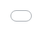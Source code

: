 # Высокопроизводительная анимация

Перейдём сразу к сути. Современные браузеры способны выполнять анимацию 
следующих четырех параметров с минимальной затратой ресурсов: **позиционирование**, 
**масштаб**, **вращение** и **изменение прозрачности**. Если вы хотите выполнить 
анимацию чего-либо ещё, делайте это *на свой страх и риск*, скорее всего таких 
желанных 60 кадров за секунду при этом не видать.

![рисунок][Дешевая анимация]

Взгляните на это замедленное видео-сравнение одной и той же анимации:

<iframe style="position:absolute;top:0;left:0;width:100%;height:100%;" src="//www.youtube.com/embed/-62uPWUxgcg?rel=0" allowfullscreen="" frameborder="0"></iframe>

На одном из видео она выполнена с помощью трансформации, на втором — нет. Вы 
сами видите какая при этом между ними разница, давайте же разберёмся в чём 
причина.

## От дерева документа к пикселям с помощью инструментов разработчика

Открыв временную шкалу в инструментах разработчика Chrome, вы должны увидеть 
схему вроде этой:

![скриншот][каскад в инструментах разработчика] 

*Кадровый режим инструментов разработчика Chrome. Чем выше в каскаде точка, с 
которой вы начинаете, тем больше работы выполняет браузер*

Ход работы браузера довольно прост: рассчитать стили, которые применяются для 
элементов (перерасчёт стилей), сгенерировать геометрию и расположение каждого 
элемента (структура), заполнить пиксели каждого элемента по [слоям][1] 
(настройка отрисовки и отрисовка) и выведение слоев на экран (комбинирование 
слоев).

Чтобы получить безупречно плавную анимацию, нужно свести работу к минимуму, 
лучший способ сделать это — изменять только те свойства, что затрагивают 
комбинирование —  `transform` и `opacity`. **Чем выше в каскаде точка, с которой 
вы начинаете, тем больший объем работы нужно проделать браузеру чтобы вывести 
пиксели на экран.**

> Этот совет является практически полностью кроссбраузерным. Chrome, Firefox, 
Safari и Opera выполняют аппаратное ускорение трансформаций и смены прозрачности. 
К сожалению, пока не ясно по каким критериям Internet Explorer 10+ определяет 
уместность аппаратного ускорения, однако будем надеяться что всё прояснится 
когда в IE11 будут введены средства разработчика F12.

## Анимация свойств структуры

При изменении элементов у браузера может возникнуть необходимость поработать над 
структурой, что включает в себя расчёт геометрии (размещения и размеров) 
элементов, на которых повлияли изменения. Если вы изменили один элемент, может 
потребоваться перерасчёт геометрии других элементов. Например, если изменить 
ширину элемента `<html>`, это может повлиять на любой из его дочерних элементов. 
Вследствие того как элементы перекрывают и влияют друг на друга, изменения вниз 
по дереву документа иногда могут привести к необходимости перерасчёта структуры 
вплоть до самой вершины.

Чем больше дерево видимых элементов, тем больше времени занимает выполнение 
расчётов структуры, так что лучше приложить все усилия для избежания анимации 
свойств, запускающих её перерасчёт.

> Вы храните состояние приложения в элементах `or` с классами? Когда эти 
элементы изменяются, браузеру может понадобиться провести перерасчёт стилей и 
структуры. Остерегайтесь случайных активаторов перерасчёта структуры в своих 
приложениях; они могут оказаться очень дорогими даже если анимация для них не 
выполняется!

Вот некоторые [наиболее популярные CSS-свойства][2], которые будучи изменены 
запускают перерасчёт структуры:

**Стили, которые влияют на структуру**

<table>
<tr><td>width</td><td>height</td></tr>
<tr><td>padding</td><td>margin</td></tr>
<tr><td>display</td><td>border-width</td></tr>
<tr><td>border</td><td>top</td></tr>
<tr><td>position</td><td>font-size</td></tr>
<tr><td>float</td><td>text-align</td></tr>
<tr><td>overflow-y</td><td>font-weight</td></tr>
<tr><td>overflow</td><td>left</td></tr>
<tr><td>font-family</td><td>line-height</td></tr>
<tr><td>vertical-align</td><td>right</td></tr>
<tr><td>clear</td><td>white-space</td></tr>
<tr><td>bottom</td><td>min-height</td></tr>
</table>

Источник: [http://goo.gl/lPVJY6][3]

## Анимация свойств отрисовки

Изменение элемента также может активировать отрисовку, в большинстве случаев в 
современных браузерах она проводится программными средствами прорисовки. В 
зависимости от того, как элементы в вашем приложении сгруппированы по слоям, 
другие элементы кроме изменённого могут также нуждаться в отрисовке.

> Если вам не знакома концепция слоев, почитайте [введение в эту тему][4] от 
Тома Вильциуса (Tom Wiltzius).

Есть большое количество свойств, которые активируют отрисовку, вот самые 
популярные из них:

**Стили, которые влияют на отрисовку**

<table>
<tr><td>color</td><td>border-style</td></tr>
<tr><td>visibility</td><td>background</td></tr>
<tr><td>text-decoration</td><td>background-image</td></tr>
<tr><td>background-position</td><td>background-repeat</td></tr>
<tr><td>outline-color</td><td>outline</td></tr>
<tr><td>outline-style</td><td>border-radius</td></tr>
<tr><td>outline-width</td><td>box-shadow</td></tr>
<tr><td>background-size</td><td></td></tr>
</table>

Источник: [http://goo.gl/lPVJY6][5]

Если вы добавите анимацию для любого из вышеперечисленных свойств, элементы, 
которые она затронет, будут перерисованы и слои, к которым они относятся, будут 
загружены в графический процессор. Это обойдется особенно дорого на мобильных 
устройствах, где центральные процессоры намного менее мощные чем их аналоги на 
настольных компьютерах, следовательно, на работу по отрисовке требуется больше 
времени; кроме того, пропускная полоса между центральным и графическим 
процессором ограничена, так что загрузка текстур занимает много времени.

## Анимация свойств композиции

Существует одно CSS-свойство, которое иногда может не запускать отрисовку, хотя 
вы этого и ожидаете: прозрачность `opacity`. Изменения прозрачности могут 
обрабатываться графическим процессором в процессе компоновки путём отрисовки 
текстуры элемента с более низким значением альфа-фактора. Однако, чтобы это 
сработало, элемент должен быть **единственным на своем слое**. Если он размещён 
там в группе с другими элементами, изменение прозрачности графическим 
процессором приведёт к изменению (ненужному) и их прозрачности.

В браузерах Blink и WebKit создание нового слоя происходит для любого элемента, 
для которого применяется переход или анимация прозрачности с помощью CSS, однако 
многие разработчики используют `translateZ(0)` или `translate3d(0,0,0)` чтобы 
создать слой принудительно. Принудительное создание слоев гарантирует, что слой 
будет отрисован и готов к работе как только начнётся произведение анимации 
(создание и отрисовка слоя является нетривиальной операцией, которая может 
привести к задержке начала анимации) и что не возникнут никакие непредвиденные 
изменения его внешнего вида вследствие изменений сглаживания. С внедрением слоев, 
однако, нужно быть осторожным; если перестараться и создать [слишком много слоев, 
получите кучу мусора][6].

> В Chrome для некоренных слоев с прозрачностью используется [не субпиксельное, 
а полутоновое сглаживание][7], что может быть очень заметным, особенно при 
неожиданном изменении метода сглаживания. Если вы собираетесь перенести элемент 
на новый слой, не ждите начала анимации, сделайте это заранее.

Трансформация элемента сводится к изменениям его размещения, вращению или 
масштабированию. Анимация смены размещения часто выполняется путём указания 
свойств `left` и `top`. Проблема здесь в том, что, как показано выше, и `left` и 
`top` активируют операции по перерасчёту структуры, которые являются дорогими. 
Более удачное решение — использовать для элемента функцию `translate`, которая 
не запускает перерасчёт структуры.

> В Chrome Canary и Safari можно также выполнять анимацию фильтров, так как они 
выполняются вне основного потока, проходят ускорение и в общем работают очень 
хорошо. Однако, так как фильтры пока не поддерживаются в Internet Explorer и 
Firefox, их следует использовать с осторожностью.

## Императивная и декларативная анимация

Разработчикам часто приходится решать как именно добавлять анимацию: через 
JavaScript (императивно) или CSS (декларативно). У обеих способов есть за и 
против, давайте рассмотрим их подробнее:

### Императивная анимация

Главный плюс императивной анимации является в то же время и его главным минусом: 
она выполняется в основном потоке браузера с помощью JavaScript. Основной поток 
итак уже занят выполнением других скриптов JavaScript, вычислениями стилей, 
структуры и отрисовки. Часто в потоке возникают конфликтные ситуации. Это 
существенно повышает вероятность потери фреймов анимации, чего вы хотели бы в 
последнюю очередь.

Использование JavaScript для анимации даёт вам большую возможность контроля: 
операции запуска, приостановки, изменения направления, прерывания и отмены 
являются очень простыми. Некоторых эффектов вроде [параллакс][8]-прокрутки можно 
добиться только с помощью JavaScript.

### Декларативная анимация

Альтернативный подход предусматривает написание переходов и анимации в CSS. 
Главным его преимуществом является то, что у браузера есть возможность 
оптимизировать такую анимацию. При необходимости он может создать слои и 
выполнить некоторые операции вне основного потока, что как вы уже убедились, 
хорошо. Главным недостатком CSS-анимаций является нехватка выразительных 
возможностей анимации JavaScript. Комбинировать анимации в эффективный способ 
непросто, а это значит, что их создание становится сложным и подверженным 
погрешностям.

## Смотрим в будущее

По мере развития веб-стандартов некоторые ограничения в анимации уйдут в прошлое. 
Поступило предложение от Яна Воллика (Ian Vollick) из Google, который занимается 
исследованием концепции разрешения [выполнения JavaScript-анимации с помощью 
работников(workers)][9], представляя анимацию, которая бы не активировала перерасчёт 
структуры или стилей.

Для тех, кто интересуется более декларативным подходом к анимации, была создана 
[спецификация по веб-анимации][10], о которой [много писал Джейк Арчибальд (Jake 
Archibald)][11].

## Заключение

Качественная анимация является ключом к безупречному опыту использования сети. 
Нужно всегда быть начеку, чтобы избежать анимации свойств, запускающих 
перерасчёт структуры или отрисовки, которые являются дорогими операциями и могут 
повлечь за собой пропуск кадров. Декларативная анимация является более 
предпочтительной, чем императивная, так как у браузера есть возможность 
оптимизировать её заранее.

На сегодня наиболее подходящими свойствами для анимации являются свойства 
трансформации, так как графический процессор может помочь с сопутствующими 
сложными задачами. Так что, когда это возможно, ограничьтесь анимацией 
следующего:

* прозрачности `opacity`
* перемещения `translate`
* вращения `rotate`
* масштабирования `scale`

В будущем, возможно, появятся новые методы анимации, которые позволят вам 
создавать столь же выразительные эффекты, что и через JavaScript, но при этом не 
загружать основной поток. Или же столь же щадящие к вычислительным ресурсам, как 
CSS, но лишенные ограничений данного метода. Но до того времени лучше 
планировать анимацию с мыслью о последующей корректной и гладкой работе.

## Использованные источники

* [Текущий статус анимированных свойств в веб][12].
* [Презентация Пола Айриша (Paul Irish) инструментов для производительности][13].
* [Введение в сглаживание][14]
* [Нам понадобится API побольше!][15]

[1]: http://www.html5rocks.com/en/tutorials/speed/layers/
[2]: https://docs.google.com/spreadsheet/pub?key=0ArK1Uipy0SbDdHVLc1ozTFlja1dhb25QNGhJMXN5MXc&single=true&gid=0&output=html
[3]: https://docs.google.com/spreadsheet/pub?key=0ArK1Uipy0SbDdHVLc1ozTFlja1dhb25QNGhJMXN5MXc&single=true&gid=0&output=html
[4]: http://www.html5rocks.com/en/tutorials/speed/layers/
[5]: https://docs.google.com/spreadsheet/pub?key=0ArK1Uipy0SbDdHVLc1ozTFlja1dhb25QNGhJMXN5MXc&single=true&gid=0&output=html
[6]: http://wesleyhales.com/blog/2013/10/26/Jank-Busting-Apples-Home-Page/
[7]: http://www.html5rocks.com/en/tutorials/internals/antialiasing-101/
[8]: http://www.html5rocks.com/en/tutorials/speed/parallax/
[9]: https://github.com/ianvollick/animation-proxy/blob/master/Explainer.md
[10]: http://dev.w3.org/fxtf/web-animations/
[11]: http://www.smashingmagazine.com/2013/03/04/animating-web-gonna-need-bigger-api/
[12]: http://www.chromestatus.com/metrics/css/animated
[13]: https://docs.google.com/presentation/d/19R_E5B__kdE55L1bTpS6IFKbYbHq-PQKKky4do5Yc6A/edit#slide=id.g105c64d69_170
[14]: http://www.html5rocks.com/en/tutorials/internals/antialiasing-101/
[15]: http://www.smashingmagazine.com/2013/03/04/animating-web-gonna-need-bigger-api/

[Дешевая анимация]: img/cheap-operations-ru.jpg
[каскад в инструментах разработчика]: img/devtools-waterfall-ru.jpg
